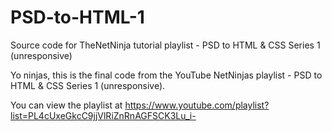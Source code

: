 # PSD-to-HTML-1
Source code for TheNetNinja tutorial playlist - PSD to HTML &amp; CSS Series 1 (unresponsive)

Yo ninjas, this is the final code from the YouTube NetNinjas playlist - PSD to HTML &amp; CSS Series 1 (unresponsive).

You can view the playlist at https://www.youtube.com/playlist?list=PL4cUxeGkcC9jjVlRiZnRnAGFSCK3Lu_i-
